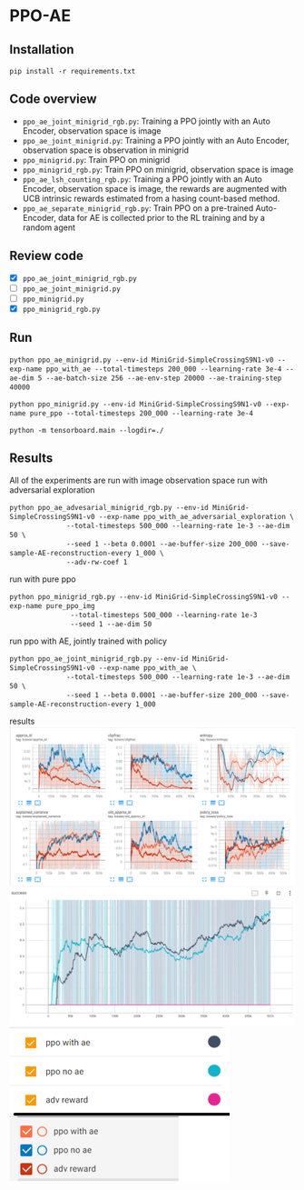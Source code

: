 # PPO-AE

## Installation
```
pip install -r requirements.txt
```

## Code overview

- `ppo_ae_joint_minigrid_rgb.py`: Training a PPO jointly with an Auto Encoder, observation space is image
- `ppo_ae_joint_minigrid.py`: Training a PPO jointly with an Auto Encoder, observation space is observation in minigrid
- `ppo_minigrid.py`: Train PPO on minigrid
- `ppo_minigrid_rgb.py`: Train PPO on minigrid, observation space is image
- `ppo_ae_lsh_counting_rgb.py`: Training a PPO jointly with an Auto Encoder, observation space is image, the rewards are augmented with UCB intrinsic rewards estimated from a hasing count-based method.
- `ppo_ae_separate_minigrid_rgb.py`: Train PPO on a pre-trained Auto-Encoder, data for AE is collected prior to the RL training and by a random agent

## Review code
- [x] `ppo_ae_joint_minigrid_rgb.py`
- [ ] `ppo_ae_joint_minigrid.py`
- [ ] `ppo_minigrid.py`
- [x] `ppo_minigrid_rgb.py`

## Run
```
python ppo_ae_minigrid.py --env-id MiniGrid-SimpleCrossingS9N1-v0 --exp-name ppo_with_ae --total-timesteps 200_000 --learning-rate 3e-4 --ae-dim 5 --ae-batch-size 256 --ae-env-step 20000 --ae-training-step 40000
```

```
python ppo_minigrid.py --env-id MiniGrid-SimpleCrossingS9N1-v0 --exp-name pure_ppo --total-timesteps 200_000 --learning-rate 3e-4
```

```
python -m tensorboard.main --logdir=./
```

## Results
All of the experiments are run with image observation space
run with adversarial exploration
```
python ppo_ae_advesarial_minigrid_rgb.py --env-id MiniGrid-SimpleCrossingS9N1-v0 --exp-name ppo_with_ae_adversarial_exploration \
              --total-timesteps 500_000 --learning-rate 1e-3 --ae-dim 50 \
              --seed 1 --beta 0.0001 --ae-buffer-size 200_000 --save-sample-AE-reconstruction-every 1_000 \
              --adv-rw-coef 1
```
run with pure ppo
```
python ppo_minigrid_rgb.py --env-id MiniGrid-SimpleCrossingS9N1-v0 --exp-name pure_ppo_img 
               --total-timesteps 500_000 --learning-rate 1e-3 
               --seed 1 --ae-dim 50
```
run ppo with AE, jointly trained with policy
```
python ppo_ae_joint_minigrid_rgb.py --env-id MiniGrid-SimpleCrossingS9N1-v0 --exp-name ppo_with_ae \
              --total-timesteps 500_000 --learning-rate 1e-3 --ae-dim 50 \
              --seed 1 --beta 0.0001 --ae-buffer-size 200_000 --save-sample-AE-reconstruction-every 1_000
```
results
![training losses](/img/loss.png "Training losses")
![training rewards](/img/reward.png "Training rewards")
![Legend](/img/legend.png "Legend")